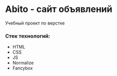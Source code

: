 # Abito - сайт объявлений
Учебный проект по верстке

### Стек технологий:
- HTML
- CSS
- JS
- Normalize
- Fancybox
